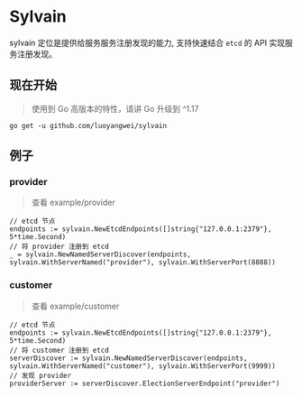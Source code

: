 # Sylvain

sylvain 定位是提供给服务服务注册发现的能力, 支持快速结合 `etcd` 的 API 实现服务注册发现。

## 现在开始

> 使用到 Go 高版本的特性，请讲 Go 升级到 ^1.17

```
go get -u github.com/luoyangwei/sylvain
```

## 例子

### provider

> 查看 example/provider

```golang
// etcd 节点
endpoints := sylvain.NewEtcdEndpoints([]string{"127.0.0.1:2379"}, 5*time.Second)
// 将 provider 注册到 etcd
_ = sylvain.NewNamedServerDiscover(endpoints, sylvain.WithServerNamed("provider"), sylvain.WithServerPort(8888))
```

### customer

> 查看 example/customer

```golang
// etcd 节点
endpoints := sylvain.NewEtcdEndpoints([]string{"127.0.0.1:2379"}, 5*time.Second)
// 将 customer 注册到 etcd
serverDiscover := sylvain.NewNamedServerDiscover(endpoints, sylvain.WithServerNamed("customer"), sylvain.WithServerPort(9999))
// 发现 provider
providerServer := serverDiscover.ElectionServerEndpoint("provider")
```
